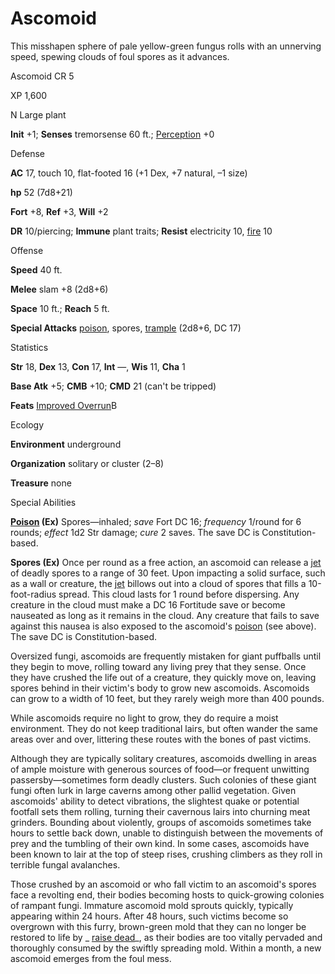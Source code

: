 # Ascomoid

This misshapen sphere of pale yellow-green fungus rolls with an unnerving speed, spewing clouds of foul spores as it advances.

Ascomoid CR 5

XP 1,600

N Large plant

**Init** +1; **Senses** tremorsense 60 ft.; [Perception](skills/perception.md#_perception) +0

Defense

**AC** 17, touch 10, flat-footed 16 (+1 Dex, +7 natural, –1 size)

**hp** 52 (7d8+21)

**Fort** +8, **Ref** +3, **Will** +2

**DR** 10/piercing; **Immune** plant traits; **Resist** electricity 10, [fire](monsters/creatureTypes.md#_fire-subtype) 10

Offense

**Speed** 40 ft.

**Melee** slam +8 (2d8+6)

**Space** 10 ft.; **Reach** 5 ft.

**Special Attacks** [poison](monsters/universalMonsterRules.md#_poison-(ex-or-su)), spores, [trample](monsters/universalMonsterRules.md#_trample) (2d8+6, DC 17)

Statistics

**Str** 18, **Dex** 13, **Con** 17, **Int** —, **Wis** 11, **Cha** 1

**Base Atk** +5; **CMB** +10; **CMD** 21 (can't be tripped)

**Feats** [Improved Overrun](feats.md#_improved-overrun)B

Ecology

**Environment** underground

**Organization** solitary or cluster (2–8)

**Treasure** none

Special Abilities

**[Poison](monsters/universalMonsterRules.md#_poison-(ex-or-su)) (Ex)** Spores—inhaled; _save_ Fort DC 16; _frequency_ 1/round for 6 rounds; _effect_ 1d2 Str damage; _cure_ 2 saves. The save DC is Constitution-based.

**Spores (Ex)** Once per round as a free action, an ascomoid can release a [jet](monsters/universalMonsterRules.md#_jet) of deadly spores to a range of 30 feet. Upon impacting a solid surface, such as a wall or creature, the [jet](monsters/universalMonsterRules.md#_jet) billows out into a cloud of spores that fills a 10-foot-radius spread. This cloud lasts for 1 round before dispersing. Any creature in the cloud must make a DC 16 Fortitude save or become nauseated as long as it remains in the cloud. Any creature that fails to save against this nausea is also exposed to the ascomoid's [poison](monsters/universalMonsterRules.md#_poison-(ex-or-su)) (see above). The save DC is Constitution-based.

Oversized fungi, ascomoids are frequently mistaken for giant puffballs until they begin to move, rolling toward any living prey that they sense. Once they have crushed the life out of a creature, they quickly move on, leaving spores behind in their victim's body to grow new ascomoids. Ascomoids can grow to a width of 10 feet, but they rarely weigh more than 400 pounds.

While ascomoids require no light to grow, they do require a moist environment. They do not keep traditional lairs, but often wander the same areas over and over, littering these routes with the bones of past victims.

Although they are typically solitary creatures, ascomoids dwelling in areas of ample moisture with generous sources of food—or frequent unwitting passersby—sometimes form deadly clusters. Such colonies of these giant fungi often lurk in large caverns among other pallid vegetation. Given ascomoids' ability to detect vibrations, the slightest quake or potential footfall sets them rolling, turning their cavernous lairs into churning meat grinders. Bounding about violently, groups of ascomoids sometimes take hours to settle back down, unable to distinguish between the movements of prey and the tumbling of their own kind. In some cases, ascomoids have been known to lair at the top of steep rises, crushing climbers as they roll in terrible fungal avalanches.

Those crushed by an ascomoid or who fall victim to an ascomoid's spores face a revolting end, their bodies becoming hosts to quick-growing colonies of rampant fungi. Immature ascomoid mold sprouts quickly, typically appearing within 24 hours. After 48 hours, such victims become so overgrown with this furry, brown-green mold that they can no longer be restored to life by _ [raise dead](spells/raiseDead.md#_raise-dead)_, as their bodies are too vitally pervaded and thoroughly consumed by the swiftly spreading mold. Within a month, a new ascomoid emerges from the foul mess.

